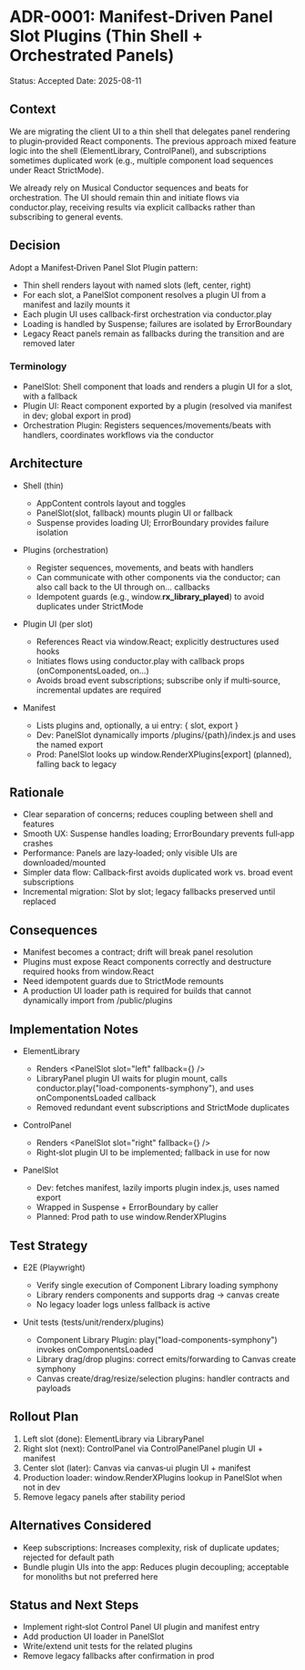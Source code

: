 # ADR-0001: Manifest‑Driven Panel Slot Plugins (Thin Shell + Orchestrated Panels)

Status: Accepted
Date: 2025-08-11

## Context
We are migrating the client UI to a thin shell that delegates panel rendering to plugin‑provided React components. The previous approach mixed feature logic into the shell (ElementLibrary, ControlPanel), and subscriptions sometimes duplicated work (e.g., multiple component load sequences under React StrictMode).

We already rely on Musical Conductor sequences and beats for orchestration. The UI should remain thin and initiate flows via conductor.play, receiving results via explicit callbacks rather than subscribing to general events.

## Decision
Adopt a Manifest‑Driven Panel Slot Plugin pattern:
- Thin shell renders layout with named slots (left, center, right)
- For each slot, a PanelSlot component resolves a plugin UI from a manifest and lazily mounts it
- Each plugin UI uses callback‑first orchestration via conductor.play
- Loading is handled by Suspense; failures are isolated by ErrorBoundary
- Legacy React panels remain as fallbacks during the transition and are removed later

### Terminology
- PanelSlot: Shell component that loads and renders a plugin UI for a slot, with a fallback
- Plugin UI: React component exported by a plugin (resolved via manifest in dev; global export in prod)
- Orchestration Plugin: Registers sequences/movements/beats with handlers, coordinates workflows via the conductor

## Architecture
- Shell (thin)
  - AppContent controls layout and toggles
  - PanelSlot(slot, fallback) mounts plugin UI or fallback
  - Suspense provides loading UI; ErrorBoundary provides failure isolation

- Plugins (orchestration)
  - Register sequences, movements, and beats with handlers
  - Can communicate with other components via the conductor; can also call back to the UI through on… callbacks
  - Idempotent guards (e.g., window.__rx_library_played__) to avoid duplicates under StrictMode

- Plugin UI (per slot)
  - References React via window.React; explicitly destructures used hooks
  - Initiates flows using conductor.play with callback props (onComponentsLoaded, on…)
  - Avoids broad event subscriptions; subscribe only if multi‑source, incremental updates are required

- Manifest
  - Lists plugins and, optionally, a ui entry: { slot, export }
  - Dev: PanelSlot dynamically imports /plugins/{path}/index.js and uses the named export
  - Prod: PanelSlot looks up window.RenderXPlugins[export] (planned), falling back to legacy

## Rationale
- Clear separation of concerns; reduces coupling between shell and features
- Smooth UX: Suspense handles loading; ErrorBoundary prevents full‑app crashes
- Performance: Panels are lazy‑loaded; only visible UIs are downloaded/mounted
- Simpler data flow: Callback‑first avoids duplicated work vs. broad event subscriptions
- Incremental migration: Slot by slot; legacy fallbacks preserved until replaced

## Consequences
- Manifest becomes a contract; drift will break panel resolution
- Plugins must expose React components correctly and destructure required hooks from window.React
- Need idempotent guards due to StrictMode remounts
- A production UI loader path is required for builds that cannot dynamically import from /public/plugins

## Implementation Notes
- ElementLibrary
  - Renders <PanelSlot slot="left" fallback={<LegacyElementLibrary/>} />
  - LibraryPanel plugin UI waits for plugin mount, calls conductor.play("load-components-symphony"), and uses onComponentsLoaded callback
  - Removed redundant event subscriptions and StrictMode duplicates

- ControlPanel
  - Renders <PanelSlot slot="right" fallback={<LegacyControlPanel/>} />
  - Right‑slot plugin UI to be implemented; fallback in use for now

- PanelSlot
  - Dev: fetches manifest, lazily imports plugin index.js, uses named export
  - Wrapped in Suspense + ErrorBoundary by caller
  - Planned: Prod path to use window.RenderXPlugins

## Test Strategy
- E2E (Playwright)
  - Verify single execution of Component Library loading symphony
  - Library renders components and supports drag → canvas create
  - No legacy loader logs unless fallback is active

- Unit tests (tests/unit/renderx/plugins)
  - Component Library Plugin: play("load-components-symphony") invokes onComponentsLoaded
  - Library drag/drop plugins: correct emits/forwarding to Canvas create symphony
  - Canvas create/drag/resize/selection plugins: handler contracts and payloads

## Rollout Plan
1) Left slot (done): ElementLibrary via LibraryPanel
2) Right slot (next): ControlPanel via ControlPanelPanel plugin UI + manifest
3) Center slot (later): Canvas via canvas‑ui plugin UI + manifest
4) Production loader: window.RenderXPlugins lookup in PanelSlot when not in dev
5) Remove legacy panels after stability period

## Alternatives Considered
- Keep subscriptions: Increases complexity, risk of duplicate updates; rejected for default path
- Bundle plugin UIs into the app: Reduces plugin decoupling; acceptable for monoliths but not preferred here

## Status and Next Steps
- Implement right‑slot Control Panel UI plugin and manifest entry
- Add production UI loader in PanelSlot
- Write/extend unit tests for the related plugins
- Remove legacy fallbacks after confirmation in prod

